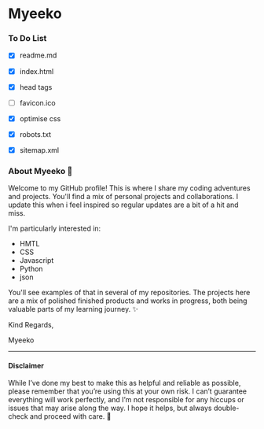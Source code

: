 # Myeeko

### To Do List
- [x] readme.md
- [x] index.html
- [x] head tags
- [ ] favicon.ico
- [x] optimise css
- [x] robots.txt
- [x] sitemap.xml


### About Myeeko :tada:
Welcome to my GitHub profile! This is where I share my coding adventures and projects. You'll find a mix of personal projects and collaborations. I update this when i feel inspired so regular updates are a bit of a hit and miss. 

I'm particularly interested in:
* HMTL
* CSS
* Javascript
* Python
* json

You'll see examples of that in several of my repositories. The projects here are a mix of polished finished products and works in progress, both being valuable parts of my learning journey. :sparkles:

Kind Regards,

Myeeko

---
#### Disclaimer
While I’ve done my best to make this as helpful and reliable as possible, please remember that you’re using this at your own risk. I can’t guarantee everything will work perfectly, and I’m not responsible for any hiccups or issues that may arise along the way. I hope it helps, but always double-check and proceed with care. :star2:
